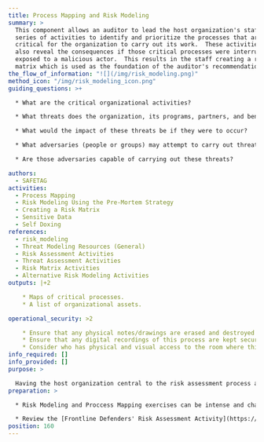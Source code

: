 ```yaml
---
title: Process Mapping and Risk Modeling
summary: >
  This component allows an auditor to lead the host organization's staff in a
  series of activities to identify and prioritize the processes that are
  critical for the organization to carry out its work.  These activities will
  also reveal the consequences if those critical processes were interrupted or
  exposed to a malicious actor.  This results in the staff creating a risk
  matrix which is used as the foundation of the auditor's recommendations.
the_flow_of_information: "![](/img/risk_modeling.png)"
method_icon: "/img/risk_modeling_icon.png"
guiding_questions: >+

  * What are the critical organizational activities?

  * What threats does the organization, its programs, partners, and beneficiaries face?

  * What would the impact of these threats be if they were to occur?

  * What adversaries (people or groups) may attempt to carry out threats?

  * Are those adversaries capable of carrying out these threats?

authors:
  - SAFETAG
activities:
  - Process Mapping
  - Risk Modeling Using the Pre-Mortem Strategy
  - Creating a Risk Matrix
  - Sensitive Data
  - Self Doxing
references:
  - risk_modeling
  - Threat Modeling Resources (General)
  - Risk Assessment Activities
  - Threat Assessment Activities
  - Risk Matrix Activities
  - Alternative Risk Modeling Activities
outputs: |+2

    * Maps of critical processes.
    * A list of organizational assets.

operational_security: >2

    * Ensure that any physical notes/drawings are erased and destroyed once digitally recorded.
    * Ensure that any digital recordings of this process are kept secure and encrypted.
    * Consider who has physical and visual access to the room where this process takes place, and if the room can be secured if this activity may span long/overnight breaks.
info_required: []
info_provided: []
purpose: >

  Having the host organization central to the risk assessment process allows the auditor to put their threats and recommendations into the host's own narrative. With greater ownership of the process the staff will be more engaged in addressing the threats identified when the audit is complete. [^social_engineering_important_all] By engaging as many staff as possible the auditor also is providing a framework for staff to examine future concerns when the auditor is gone. The existing in/formal security practices captured during this process will be used to remove organizational and psyco-social barriers to starting new practices.
preparation: >

  * Risk Modeling and Proccess Mapping exercises can be intense and challenging to facilitate.   Risk modeling will require a mixed approach of exercises, and the order which you identify each component will vary depending upon the organization. Prepare and review your exercises, and plan for how they will flow together. Note your specific desired outcomes to easily recover or re-direct the activity based on emergent needs.

  * Review the [Frontline Defenders' Risk Assessment Activity](https://www.frontlinedefenders.org/sites/default/files/workbook_eng_master.pdf)
position: 160
---
```

